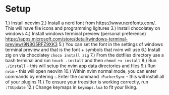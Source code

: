 # Setup
1.) Install neovim
2.) Install a nerd font from https://www.nerdfonts.com/. This will have file icons and programming ligitures
3.) Install chocolatey on windows
4.) Install windows terminal preview (personal preference) https://apps.microsoft.com/store/detail/windows-terminal-preview/9N8G5RFZ9XK3
5.) You can set the font in the settings of windows terminal preview and that is the font + symbols that nvim will use
6.) Install zig on via chocolatey `choco install zig`
7.) From the dotfiles directory use a bash terminal and run `touch .install` and then `chmod +x install`
8.) Run `./install` - this will setup the nvim app data directories and files
9.) Run `nvim` - this will open neovim
10.) Within nvim normal mode, you can enter commands by entering :. Enter the command `:PackerSync` - this will install all of your plugins
11.) To ensure your treesitter is working correctly, run `:TSUpdate`
12.) Change keymaps in `keymaps.lua` to fit your liking.
